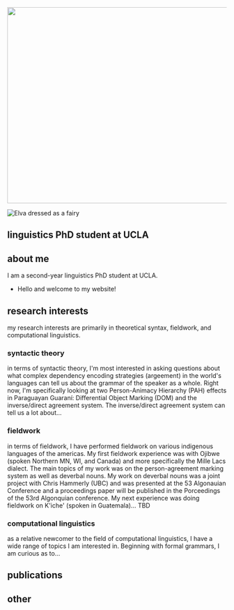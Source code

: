 <img src="/assets/IMG_5563.jpeg" class="responsive" width="600" height="450" />

<img
  srcset="/assets/IMG_5563.jpeg 480w, /assets/IMG_5563.jpeg 800w"
  sizes="(max-width: 600px) 480px,
         800px"
  src="/assets/IMG_5563.jpeg"
  alt="Elva dressed as a fairy" />

## linguistics PhD student at UCLA

## about me

I am a second-year linguistics PhD student at UCLA.

- Hello and welcome to my website!

## research interests

my research interests are primarily in theoretical syntax, fieldwork, and computational linguistics.

### syntactic theory
in terms of syntactic theory, I'm most interested in asking questions about what complex dependency encoding strategies (argeement) in the world's languages can tell us about the grammar of the speaker as a whole. Right now, I'm specifically looking at two Person-Animacy Hierarchy (PAH) effects in Paraguayan Guaraní: Differential Object Marking (DOM) and the inverse/direct agreement system. The inverse/direct agreement system can tell us a lot about...

### fieldwork
in terms of fieldwork, I have performed fieldwork on various indigenous languages of the americas. My first fieldwork experience was with Ojibwe (spoken Northern MN, WI, and Canada) and more specifically the Mille Lacs dialect. The main topics of my work was on the person-agreement marking system as well as deverbal nouns. My work on deverbal nouns was a joint project with Chris Hammerly (UBC) and was presented at the 53 Algonauian Conference and a proceedings paper will be published in the Porceedings of the 53rd Algonquian conference. My next experience was doing fieldwork on K'iche' (spoken in Guatemala)... TBD

### computational linguistics
as a relative newcomer to the field of computational linguistics, I have a wide range of topics I am interested in. Beginning with formal grammars, I am curious as to...


## publications

## other
